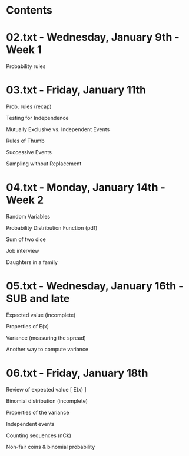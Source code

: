 Contents
========

# 02.txt - Wednesday, January 9th - Week 1

Probability rules

# 03.txt - Friday, January 11th

Prob. rules (recap)

Testing for Independence

Mutually Exclusive vs. Independent Events

Rules of Thumb

Successive Events

Sampling without Replacement

# 04.txt - Monday, January 14th - Week 2

Random Variables

Probability Distribution Function (pdf)

Sum of two dice

Job interview

Daughters in a family

# 05.txt - Wednesday, January 16th - SUB and late

Expected value (incomplete)

Properties of E(x)

Variance (measuring the spread)

Another way to compute variance

# 06.txt - Friday, January 18th

Review of expected value [ E(x) ]

Binomial distribution (incomplete)

Properties of the variance

Independent events

Counting sequences (nCk)

Non-fair coins & binomial probability
